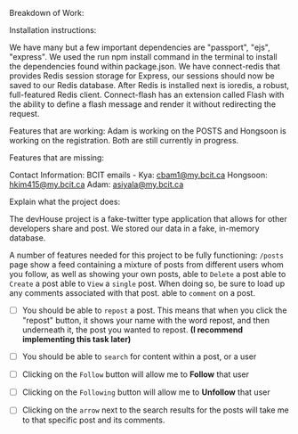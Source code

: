 Breakdown of Work:

Installation instructions:

We have many but a few important dependencies are "passport", "ejs", "express". We used the run npm install command in the terminal to install the dependencies found within package.json. We have connect-redis that provides Redis session storage for Express, our sessions should now be saved to our Redis database. After Redis is installed next is ioredis, a robust, full-featured Redis client. Connect-flash has an extension called Flash with the ability to define a flash message and render it without redirecting the request.


Features that are working:
Adam is working on the POSTS and Hongsoon is working on the registration. Both are still currently in progress.

Features that are missing:



Contact Information:
BCIT emails -
Kya: cbam1@my.bcit.ca
Hongsoon: hkim415@my.bcit.ca
Adam: asiyala@my.bcit.ca

Explain what the project does:

The devHouse project is a fake-twitter type application that allows for other developers share and post.
We stored our data in a fake, in-memory database.

A number of features needed for this project to be fully functioning:
`/posts` page show a feed containing a mixture of posts from different users whom you follow, as well as showing your own posts, able to `Delete` a post
able to `Create` a post
 able to `View` a `single` post. When doing so, be sure to load up any comments associated with that post.
able to `comment` on a post.
- [ ]  You should be able to `repost` a post. This means that when you click the "repost" button, it shows your name with the word repost, and then underneath it, the post you wanted to repost. **(I recommend implementing this task later)**
- [ ]  You should be able to `search` for content within a post, or a user
- [ ]  Clicking on the `Follow` button will allow me to **Follow** that user
- [ ]  Clicking on the `Following` button will allow me to **Unfollow** that user
- [ ]  Clicking on the `arrow` next to the search results for the posts will take me to that specific post and its comments.

